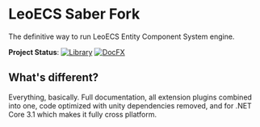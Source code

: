 # LeoECS Saber Fork

The definitive way to run LeoECS Entity Component System engine.

**Project Status**:  [![Library](https://github.com/loopyd/ecs-saber/actions/workflows/onpush_master.yml/badge.svg?branch=master)](https://github.com/loopyd/ecs-saber/actions/workflows/onpush_master.yml) [![DocFX](https://github.com/loopyd/ecs-saber/actions/workflows/onpush_docfx.yml/badge.svg?branch=master)](https://github.com/loopyd/ecs-saber/actions/workflows/onpush_docfx.yml)

## What's different?

Everything, basically.  Full documentation, all extension plugins combined into one, code optimized with unity dependencies removed, and for .NET Core 3.1 which makes it fully cross pllatform.
